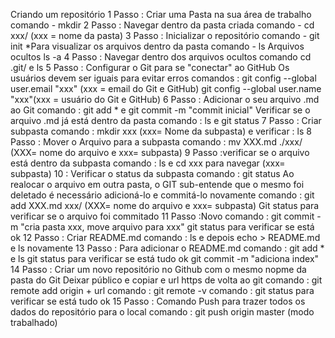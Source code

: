 Criando um repositório 
1 Passo : Criar uma Pasta na sua área de trabalho 
comando - mkdir 
2 Passo : Navegar dentro da pasta criada 
comando - cd xxx/ (xxx = nome da pasta)
3 Passo : Inicializar o repositório 
comando - git init 
*Para visualizar os arquivos dentro da pasta comando - ls 
Arquivos ocultos ls -a 
4 Passo : Navegar dentro dos arquivos ocultos 
comando cd .git/ e ls
5 Passo : Configurar o Git para se "conectar" ao GitHub 
Os usuários devem ser iguais para evitar erros 
comandos : git config --global user.email "xxx" (xxx = email do Git e  GitHub)
git config --global user.name "xxx"(xxx = usuário do Git e GitHub)
6 Passo : Adicionar o seu arquivo .md ao Git 
comando : git add * e git commit -m "commit inicial"
Verificar se o arquivo .md já está dentro da pasta 
comando : ls e git status
7 Passo : Criar subpasta 
comando : mkdir xxx (xxx= Nome da subpasta)
e verificar : ls 
8 Passo : Mover o Arquivo para a subpasta 
comando : mv XXX.md ./xxx/ (XXX= nome do arquivo e xxx= subpasta)
9 Passo :verificar se o arquivo está dentro da subpasta
comando : ls e cd xxx para navegar (xxx= subpasta)
10 : Verificar o status da subpasta 
comando : git status 
Ao realocar o arquivo em outra pasta, o GIT sub-entende que o mesmo foi deletado
é necessário adicioná-lo e commitá-lo novamente 
comando : git add XXX.md xxx/ (XXX= nome do arquivo e xxx= subpasta)
Git status para verificar se o arquivo foi commitado
11 Passo :Novo comando : git commit -m "cria pasta xxx, move arquivo para xxx"
git status para verificar se está ok
12 Passo : Criar README.md 
comando : ls e depois echo > README.md e ls novamente 
13 Passo : Para adicionar o README.md
comando : git add * e ls 
git status para verificar se está tudo ok 
git commit -m "adiciona index" 
14 Passo : Criar um novo repositório no Github com o mesmo nopme da pasta do Git 
Deixar público e copiar e url https
de volta ao git 
comando : git remote add origin + url 
comando : git remote -v 
comando : git status para verificar se está tudo ok
15 Passo : Comando Push para trazer todos os dados do repositório para o local 
comando : git push origin master (modo trabalhado)





